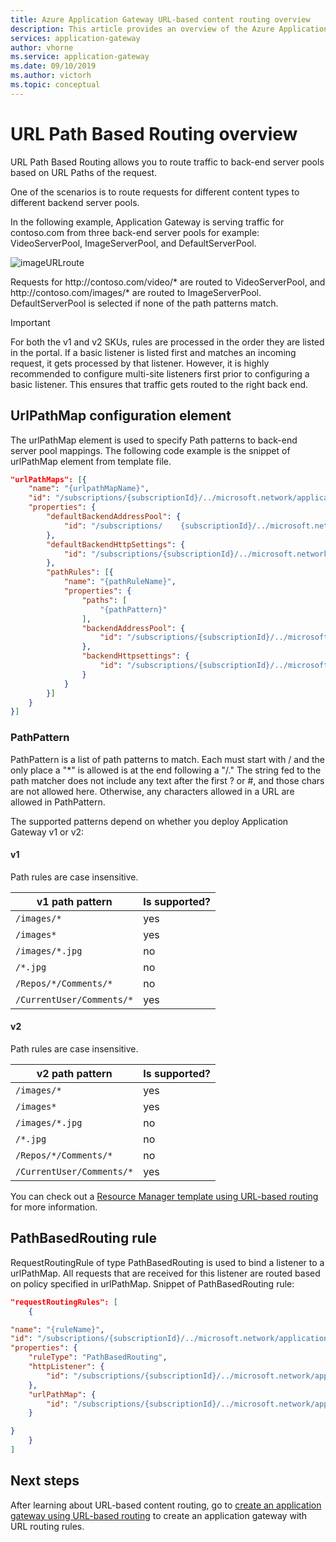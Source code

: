 ```yaml
---
title: Azure Application Gateway URL-based content routing overview
description: This article provides an overview of the Azure Application Gateway URL-based content routing, UrlPathMap configuration and PathBasedRouting rule.
services: application-gateway
author: vhorne
ms.service: application-gateway
ms.date: 09/10/2019
ms.author: victorh
ms.topic: conceptual
---
```


# URL Path Based Routing overview

URL Path Based Routing allows you to route traffic to back-end server pools based on URL Paths of the request. 

One of the scenarios is to route requests for different content types to different backend server pools.

In the following example, Application Gateway is serving traffic for contoso.com from three back-end server pools for example: VideoServerPool, ImageServerPool, and DefaultServerPool.

![imageURLroute](./media/application-gateway-url-route-overview/figure1.png)

Requests for http\://contoso.com/video/* are routed to VideoServerPool, and http\://contoso.com/images/* are routed to ImageServerPool. DefaultServerPool is selected if none of the path patterns match.

> [!IMPORTANT]
> For both the v1 and v2 SKUs, rules are processed in the order they are listed in the portal. If a basic listener is listed first and matches an incoming request, it gets processed by that listener. However, it is highly recommended to configure multi-site listeners first prior to configuring a basic listener. This ensures that traffic gets routed to the right back end.

## UrlPathMap configuration element

The urlPathMap element is used to specify Path patterns to back-end server pool mappings. The following code example is the snippet of urlPathMap element from template file.

```json
"urlPathMaps": [{
    "name": "{urlpathMapName}",
    "id": "/subscriptions/{subscriptionId}/../microsoft.network/applicationGateways/{gatewayName}/urlPathMaps/{urlpathMapName}",
    "properties": {
        "defaultBackendAddressPool": {
            "id": "/subscriptions/    {subscriptionId}/../microsoft.network/applicationGateways/{gatewayName}/backendAddressPools/{poolName1}"
        },
        "defaultBackendHttpSettings": {
            "id": "/subscriptions/{subscriptionId}/../microsoft.network/applicationGateways/{gatewayName}/backendHttpSettingsList/{settingname1}"
        },
        "pathRules": [{
            "name": "{pathRuleName}",
            "properties": {
                "paths": [
                    "{pathPattern}"
                ],
                "backendAddressPool": {
                    "id": "/subscriptions/{subscriptionId}/../microsoft.network/applicationGateways/{gatewayName}/backendAddressPools/{poolName2}"
                },
                "backendHttpsettings": {
                    "id": "/subscriptions/{subscriptionId}/../microsoft.network/applicationGateways/{gatewayName}/backendHttpsettingsList/{settingName2}"
                }
            }
        }]
    }
}]
```

### PathPattern

PathPattern is a list of path patterns to match. Each must start with / and the only place a "*" is allowed is at the end following a "/." The string fed to the path matcher does not include any text after the first ? or #, and those chars are not allowed here. Otherwise, any characters allowed in a URL are allowed in PathPattern.

The supported patterns depend on whether you deploy Application Gateway v1 or v2:

#### v1

Path rules are case insensitive.

|v1 path pattern  |Is supported?  |
|---------|---------|
|`/images/*`     |yes|
|`/images*`     |yes|
|`/images/*.jpg`     |no|
|`/*.jpg`     |no|
|`/Repos/*/Comments/*`     |no|
|`/CurrentUser/Comments/*`     |yes|

#### v2

Path rules are case insensitive.

|v2 path pattern  |Is supported?  |
|---------|---------|
|`/images/*`     |yes|
|`/images*`     |yes|
|`/images/*.jpg`     |no|
|`/*.jpg`     |no|
|`/Repos/*/Comments/*`     |no|
|`/CurrentUser/Comments/*`     |yes|

You can check out a [Resource Manager template using URL-based routing](https://azure.microsoft.com/resources/templates/application-gateway-url-path-based-routing) for more information.

## PathBasedRouting rule

RequestRoutingRule of type PathBasedRouting is used to bind a listener to a urlPathMap. All requests that are received for this listener are routed based on policy specified in urlPathMap.
Snippet of PathBasedRouting rule:

```json
"requestRoutingRules": [
    {

"name": "{ruleName}",
"id": "/subscriptions/{subscriptionId}/../microsoft.network/applicationGateways/{gatewayName}/requestRoutingRules/{ruleName}",
"properties": {
    "ruleType": "PathBasedRouting",
    "httpListener": {
        "id": "/subscriptions/{subscriptionId}/../microsoft.network/applicationGateways/{gatewayName}/httpListeners/<listenerName>"
    },
    "urlPathMap": {
        "id": "/subscriptions/{subscriptionId}/../microsoft.network/applicationGateways/{gatewayName}/urlPathMaps/{urlpathMapName}"
    }

}
    }
]
```

## Next steps

After learning about URL-based content routing, go to [create an application gateway using URL-based routing](create-url-route-portal.md) to create an application gateway with URL routing rules.
